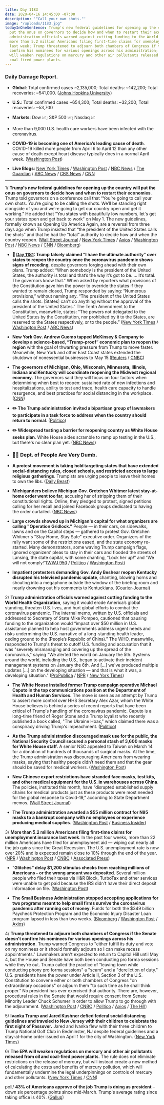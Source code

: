 ```yaml
---
title: Day 1183
date: 2020-04-16 14:45:00 -07:00
description: '"Call your own shots."'
image: "/uploads/1183.jpg"
todayInOneSentence: Trump's new federal guidelines for opening up the country will
  put the onus on governors to decide how and when to restart their economies; Trump
  administration officials warned against cutting funding to the World Health Organization;
  more than 5.2 million Americans filing first-time claims for unemployment insurance
  last week; Trump threatened to adjourn both chambers of Congress if the Senate doesn't
  confirm his nominees for various openings across his administration; and the EPA
  will weaken regulations on mercury and other air pollutants released from oil and
  coal-fired power plants.
---
```


### Daily Damage Report.

* **Global**: Total confirmed cases \~2,135,000; Total deaths: \~142,200; Total recoveries: \~541,000. ([Johns Hopkins University](https://coronavirus.jhu.edu/map.html))

* **U.S.**: Total confirmed cases \~654,300; Total deaths: \~32,200; Total recoveries: \~53,700

* **Markets**: Dow 📈; S&P 500 📈; Nasdaq 📈

* More than 9,000 U.S. health care workers have been infected with the coronavirus.

* **COVID-19 is becoming one of America’s leading cause of death**. COVID-19 killed more people from April 6 to April 12 than any other cause of death except heart disease typically does in a normal April week. ([Washington Post](https://www.washingtonpost.com/outlook/2020/04/16/coronavirus-leading-cause-death/?arc404=true))

* **Live Blogs**: [New York Times](https://www.nytimes.com/2020/04/16/us/coronavirus-cases-live-updates.html) / [Washington Post](https://www.washingtonpost.com/world/2020/04/16/coronavirus-latest-news/) / [NBC News](https://www.nbcnews.com/health/health-news/live-blog/2020-04-16-coronavirus-news-n1184966) / [The Guardian](https://www.theguardian.com/us-news/live/2020/apr/16/us-coronavirus-latest-updates-trump-guidelines-reopening-economy) / [ABC News](https://abcnews.go.com/Health/coronavirus-updates-trump-speak-world-leaders-coronavirus-response/story?id=70178711&cid=clicksource_4380645_2_heads_hero_live_twopack_hed) / [CBS News](https://www.cbsnews.com/live-updates/coronavirus-pandemic-covid-19-latest-news-2020-04-16/) / [CNN](https://www.cnn.com/world/live-news/coronavirus-pandemic-intl-04-16-20/)

---

1/ **Trump's new federal guidelines for opening up the country will put the onus on governors to decide how and when to restart their economies**. Trump told governors on a conference call that “You’re going to call your own shots. You’re going to be calling the shots. We’ll be standing right alongside of you and we’re going to get our country open and get it working." He added that "You states with beautifully low numbers, let's get your states open and get back to work" on May 1. The new guidelines, formally known as Opening Up America Again, are a reversal from three days ago when Trump insisted that “the president of the United States calls the shots” and that he had the “total” authority to decide how and when the country reopen. ([Wall Street Journal](https://www.wsj.com/articles/trump-set-to-unveil-guidelines-for-lifting-coronavirus-restrictions-11587050541) / [New York Times](https://www.nytimes.com/2020/04/16/us/coronavirus-cases-live-updates.html#link-4212ce96) / [Axios](https://www.axios.com/trump-governors-coronavirus-call-08e73aba-5445-464a-ab74-b82b4554f145.html?stream=politics) / [Washington Post](https://www.washingtonpost.com/world/2020/04/16/coronavirus-latest-news/#link-RQGCCTTWLFGF7J5SWNXYVSQGVM?tidr=a_breakingnews&hpid=hp_no-name_hp-breaking-news%3Apage%2Fbreaking-news-bar&itid=hp_no-name_hp-breaking-news%3Apage%2Fbreaking-news-bar) / [NBC News](https://www.nbcnews.com/politics/donald-trump/trump-announce-guidelines-reopening-u-s-amid-coronavirus-pandemic-n1185666) / [CNN](https://www.cnn.com/2020/04/16/politics/donald-trump-reopening-guidelines-coronavirus/index.html) / [Bloomberg](https://www.bloomberg.com/news/articles/2020-04-16/trump-tries-to-reassure-lawmakers-on-virus-test-in-bid-to-reopen?sref=MIBMEEoj))

* **📌 [Day 1181](https://whatthefuckjusthappenedtoday.com/2020/04/14/day-1181/#2-trump-falsely-claimed-%E2%80%9Ci-have-the): Trump falsely claimed “I have the ultimate authority" over states to reopen the country once the coronavirus pandemic shows signs of receding**, despite governors forging ahead with their own plans. Trump added: “When somebody is the president of the United States, the authority is total and that’s the way it’s got to be. … It’s total. The governors know that." When asked by reporters what provisions of the Constitution gave him the power to override the states if they wanted to remain closed, Trump responded by saying: “Numerous provisions,” without naming any. “The president of the United States calls the shots. \[States\] can’t do anything without the approval of the president of the United States.” The Tenth Amendment to the Constitution, meanwhile, states: "The powers not delegated to the United States by the Constitution, nor prohibited by it to the States, are reserved to the States respectively, or to the people.” ([New York Times](https://www.nytimes.com/2020/04/13/us/politics/trump-coronavirus-governors.html) / [Washington Post](https://www.washingtonpost.com/nation/2020/04/14/trump-power-constitution-coronavirus/) / [ABC News](https://abcnews.go.com/Politics/trump-asserts-total-authority-states-reopen-country-contradicting/story?id=70138294))

* **New York Gov. Andrew Cuomo tapped McKinsey & Company to develop a science-based, “Trump-proof” economic plan to reopen the region** with the goal of thwarting pressure from Trump to move faster. Meanwhile, New York and other East Coast states extended the shutdown of nonessential businesses to May 15.([Reuters](https://www.reuters.com/article/us-health-coronavirus-usa-governors-excl-idUSKCN21Y01V) / [CNBC](https://www.cnbc.com/2020/04/16/new-york-and-other-east-coast-states-extend-shutdown-of-nonessential-businesses-to-may-15-gov-cuomo-says.html))

* **The governors of Michigan, Ohio, Wisconsin, Minnesota, Illinois, Indiana and Kentucky will coordinate reopening the Midwest regional economy**. The governors said they will focus on four factors when determining when best to reopen: sustained rate of new infections and hospitalizations, ability to test and trace, health care capacity to handle resurgence, and best practices for social distancing in the workplace. ([CNN](https://www.cnn.com/2020/04/16/politics/midwest-governors-reopening-pact/index.html))

* **✏️ The Trump administration invited a bipartisan group of lawmakers to participate in a task force to address when the country should return to normal**. ([Politico](https://www.politico.com/news/2020/04/16/white-house-congress-advise-reopening-economy-190027))

* **✏️ Widespread testing a barrier for reopening country as White House seeks plan**. White House aides scramble to ramp up testing in the U.S., but there's no clear plan yet. ([NBC News](https://www.nbcnews.com/politics/white-house/widespread-testing-barrier-reopening-country-white-house-seeks-plan-n1185516))

* ### 🤦‍♂️ Dept. of People Are Very Dumb.

* **A protest movement is taking hold targeting states that have extended social-distancing rules, closed schools, and restricted access to large religious gatherings**. Trumpists are urging people to leave their homes to own the libs. ([Daily Beast](https://www.thedailybeast.com/trump-loyalists-and-allies-urge-defiance-of-coronavirus-safety-measures))

* **Michiganders believe Michigan Gov. Gretchen Whitmer latest stay-at-home order went too far**, accusing her of stripping them of their constitutional rights. Online, they pledged to protest, signed petitions calling for her recall and joined Facebook groups dedicated to having the order curtailed. ([NBC News](https://www.nbcnews.com/politics/politics-news/michigan-gov-whitmer-faces-fierce-backlash-over-strict-stay-home-n1182711))

* **Large crowds showed up in Michigan's capital for what organizers are calling "Operation Gridlock."** People — in their cars, on sidewalks, lawns and on the Capitol steps — gathered to protest Gov. Gretchen Whitmer's "Stay Home, Stay Safe" executive order. Organizers of the rally want some of the restrictions eased, and the state economy re-started. Many demonstrators, some waving Trump campaign flags, ignored organizers‘ pleas to stay in their cars and flooded the streets of Lansing, the state capital, with some chanting, “Lock her up!” and “We will not comply!”([WWJ 950](https://wwjnewsradio.radio.com/articles/news/furious-crowd-gathers-at-capitol-to-protest-stay-home-order) / [Politico](https://www.politico.com/news/2020/04/15/michigan-protest-whitmer-coronavirus-188579) / [Washington Post](https://www.washingtonpost.com/nation/2020/04/16/michigan-whitmer-conservatives-protest/))

* **Impatient protesters demanding Gov. Andy Beshear reopen Kentucky disrupted his televised pandemic update**, chanting, blowing horns and shouting into a megaphone outside the window of the briefing room and nearly drowning out his comments to Kentuckians. ([Courier-Journal](https://www.courier-journal.com/story/news/politics/ky-legislature/2020/04/15/protesters-gather-outside-kentucky-capitol-over-coronavirus-closures/5141330002/))

2/ **Trump administration officials warned against cutting funding to the World Health Organization**, saying it would erode America’s global standing, threaten U.S. lives, and hurt global efforts to combat the coronavirus pandemic. The internal memo, written by U.S. officials and addressed to Secretary of State Mike Pompeo, cautioned that pausing funding to the organization would “impact over $50 million in U.S. assistance planned to help host governments address urgent needs and risks undermining the U.S. narrative of a long-standing health leader, ceding ground to the (People’s Republic of China).” The WHO, meanwhile, responded to Trump's threat to cutoff U.S. funding and accusation that it was "severely mismanaging and covering up the spread of the coronavirus," saying "We alerted the world on January the 5th. Systems around the world, including the U.S., began to activate their incident management systems on January the 6th. And \[...\] we've produced multiple updates \[...\] on the developing situation — and that is what it was, a developing situation." ([ProPublica](https://www.propublica.org/article/trump-administration-officials-warned-against-halting-funding-to-who-leaked-memo-shows) / [NPR](https://www.npr.org/sections/goatsandsoda/2020/04/15/835179442/we-alerted-the-world-to-coronavirus-on-jan-5-who-says-in-response-to-u-s) / [New York Times](https://www.nytimes.com/2020/04/16/health/WHO-Trump-coronavirus.html))

* **The White House installed former Trump campaign operative Michael Caputo in the top communications position at the Department of Health and Human Services.** The move is seen as an attempt by Trump to assert more control over HHS Secretary Alex Azar, whom the White House believes is behind a series of recent reports that have been critical of Trump's handling of the coronavirus pandemic. Caputo is a long-time friend of Roger Stone and a Trump loyalist who recently published a book called, "The Ukraine Hoax," which claimed there was a conspiracy driving Trump's impeachment. ([Politico](https://www.politico.com/news/2020/04/15/michael-caputo-azar-hhs-189046))

* **As the Trump administration discouraged mask use for the public, the National Security Council secured a personal stash of 3,600 masks for White House staff**. A senior NSC appealed to Taiwan on March 14 for a donation of hundreds of thousands of surgical masks. At the time, the Trump administration was discouraging Americans from wearing masks, saying that healthy people didn’t need them and that the gear should be saved for medical workers. ([Washington Post](https://www.washingtonpost.com/politics/as-us-discouraged-mask-use-for-public-white-house-team-raced-to-secure-face-coverings-from-taiwan-for-senior-staff/2020/04/15/27d815d2-7ac5-11ea-a130-df573469f094_story.html))

* **New Chinese export restrictions have stranded face masks, test kits, and other medical equipment for the U.S. in warehouses across China**. The policies, instituted this month, have “disrupted established supply chains for medical products just as these products were most needed for the global response to Covid-19,” according to State Department memos. ([Wall Street Journal](https://www.wsj.com/articles/chinas-export-restrictions-strand-medical-goods-u-s-needs-to-fight-coronavirus-state-department-says-11587031203))

* **The Trump administration awarded a $55 million contract for N95 masks to a bankrupt company with no employees or experience producing medical supplies**. ([Washington Post](https://www.washingtonpost.com/national/coronavirus-trump-masks-contracts-prices/2020/04/15/9c186276-7f20-11ea-8de7-9fdff6d5d83e_story.html) / [Business Insider](https://www.businessinsider.com/fema-paid-bankrupt-company-no-employees-55-million-n95-masks-2020-4))

3/ **More than 5.2 million Americans filing first-time claims for unemployment insurance last week**. In the past four weeks, more than 22 million Americans have filed for unemployment aid — wiping out nearly all the job gains since the Great Recession. The U.S. unemployment rate is now over 20% and is expected remain close to 10% through the end of the year. ([NPR](https://www.npr.org/sections/coronavirus-live-updates/2020/04/16/835135924/10-years-of-spectacular-u-s-job-growth-nearly-wiped-out-in-4-weeks) / [Washington Post](https://www.washingtonpost.com/business/2020/04/16/unemployment-claims-coronavirus/) / [CNBC](https://www.cnbc.com/2020/04/16/us-weekly-jobless-claims.html) / [Associated Press](https://apnews.com/1c0c92ce66ddba8dd88a4c66d83506be))

* "**Glitches" delay $1,200 stimulus checks from reaching millions of Americans – or the wrong amount was deposited**. Several million people who filed their taxes via H&R Block, TurboTax and other services were unable to get paid because the IRS didn't have their direct deposit information on file. ([Washington Post](https://www.washingtonpost.com/business/2020/04/16/coronavirus-cares-stimulus-check/))

* **The Small Business Administration stopped accepting applications for two programs meant to help small firms survive the coronavirus pandemic after running out of money**. Funds for both the $349 billion Paycheck Protection Program and the Economic Injury Disaster Loan program lapsed in less than two weeks. ([Bloomberg](https://www.bloomberg.com/news/articles/2020-04-16/virus-rescue-program-for-small-business-runs-out-of-money?sref=MIBMEEoj) / [Washington Post](https://www.washingtonpost.com/us-policy/2020/04/16/congress-coronavirus-small-business-trump/) / [Axios](https://www.axios.com/coronavirus-stimulus-cap-small-business-c72c6836-03ee-43d9-a617-bcfa0826eed6.html?stream=top))

4/ **Trump threatened to adjourn both chambers of Congress if the Senate doesn't confirm his nominees for various openings across his administration.** Trump warned Congress to "either fulfill its duty and vote on my nominees or it should formally adjourn so I can make recess appointments." Lawmakers aren't expected to return to Capitol Hill until May 4, but the House and Senate have both been conducting pro forma sessions while they're out. Trump called the practice of "leaving town while conducting phony pro forma sessions" a "scam" and a "dereliction of duty." U.S. presidents have the power under Article II, Section 3 of the U.S. Constitution to convene either or both chambers of Congress "on extraordinary occasions" or adjourn them "to such time as he shall think proper." No president has ever exercised that authority. There are, however, procedural rules in the Senate that would require consent from Senate Minority Leader Chuck Schumer in order to allow Trump to go through with the adjournment. ([Washington Post](https://www.washingtonpost.com/politics/trump-threatens-to-adjourn-congress-to-get-his-nominees-through/2020/04/15/e3bfc4c6-7f6a-11ea-9040-68981f488eed_story.html) / [CNBC](https://www.cnbc.com/2020/04/16/trump-threatens-to-adjourn-congress-so-he-can-make-recess-appointments.html) / [Politico](https://www.politico.com/news/2020/04/15/trump-threatens-to-adjourn-congress-to-push-through-nominees-189120) / [Axios](https://www.axios.com/trump-adjourn-congress-recess-appointments-3c2a7a5b-835f-4370-9f5e-1e466f226669.html) / [The Hill](https://thehill.com/homenews/administration/493044-trump-threatens-to-adjourn-both-chambers-of-congress))

5/ **Ivanka Trump and Jared Kushner defied federal social distancing guidelines and traveled to New Jersey with their children to celebrate the first night of Passover.** Jared and Ivanka flew with their three children to Trump National Golf Club in Bedminster, NJ despite federal guidelines and a stay-at-home order issued on April 1 for the city of Washington. ([New York Times](https://www.nytimes.com/2020/04/15/us/politics/coronavirus-ivanka-trump.html))

6/ **The EPA will weaken regulations on mercury and other air pollutants released from oil and coal-fired power plants**. The rule does not eliminate restrictions on the release of mercury, but will instead create a new method of calculating the costs and benefits of mercury pollution, which will fundamentally undermine the legal underpinnings on controls of mercury and other pollutants. ([New York Times](https://www.nytimes.com/2020/04/16/climate/epa-mercury-coal.html) / [CNN](https://www.cnn.com/2020/04/16/politics/epa-mercury-and-coal-roll-back))

poll/ **43% of Americans approve of the job Trump is doing as president** – down six percentage points since mid-March. Trump's average rating since taking office is 40%. ([Gallup](https://news.gallup.com/poll/308675/trump-job-rating-slides-satisfaction-tumbles.aspx))